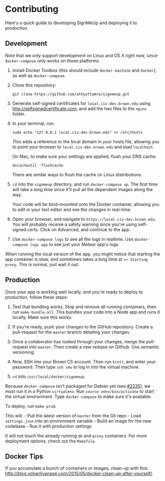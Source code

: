 # Contributing

Here's a quick guide to developing SignMeUp and deploying it to production.

## Development

Note that we only support development on Linux and OS X right now, since 
`docker-compose` only works on those platforms.

1. Install Docker Toolbox (this should include `docker-machine` and `docker`), 
   as well as `docker-compose`.

2. Clone this repository:

   ```shell
   git clone https://github.com/athyuttamre/signmeup.git
   ```

3. Generate self-signed certificates for `local.cis-dev.brown.edu` using 
   http://selfsignedcertificate.com, and add the two files to the `nginx` folder.

4. In your terminal, run:

   ```shell
   sudo echo "127.0.0.1 local.cis-dev.brown.edu" >> /etc/hosts
   ```

   This adds a reference to the local domain in your hosts file, allowing you
   to point your browser to `local.cis-dev.brown.edu` and load `localhost`.

   On Mac, to make sure your settings are applied, flush your DNS cache:

   ```shell
   dscacheutil -flushcache
   ```

   There are similar ways to flush the cache on Linux distributions.

5. `cd` into the `signmeup` directory, and run `docker-compose up`. The first 
   time will take a long time since it'll pull all the dependent images along
   the way. 

   Your code will be bind-mounted onto the Docker container, allowing
   you to edit in your text editor and see the changes in real-time.

6. Open your browser, and navigate to `https://local.cis-dev.brown.edu`. You
   will probably receive a safety warning since you're using self-signed certs.
   Click on Advanced, and continue to the app.

7. Use `docker-compose logs` to see all the logs in realtime. Use
   `docker-compose logs app` to see just your Meteor app's logs.

<!-- TODO: Figure out Git workflow including the dev branch. -->

When running the local version of the app, you might notice that starting the
app container is slow, and sometimes takes a long time at `=> Starting proxy`.
This is normal, just wait it out.

## Production

Once your app is working well locally, and you're ready to deploy to production,
follow these steps:

1. Test that bundling works. Stop and remove all running containers, then run
   `make bundle-all`. This bundles your code into a Node app and runs it locally.
   Make sure this works.

2. If you're ready, push your changes to the GitHub repository. 
   Create a pull-request for the `master` branch detailing your changes.

2. Once a collaborator has looked through your changes, merge the pull-request
   into `master`. Then create a new release on GitHub. Use semantic versioning.

3. Now, SSH into your Brown CS account. Then run `kinit`, and enter your password.
   Then type `ssh smu` to log in into the virtual machine.

4. `cd` into `/usr/local/docker/signmeup`. 

  Because `docker-compose` isn't packaged for Debian yet 
  (see [#2235](https://github.com/docker/compose/issues/2235)), we must run it in 
  a Python `virtualenv`. Run `source venv/bin/activate` to start the virtual environment.
  Type `docker-compose` to make sure it's available.

   To deploy, run `make prod`.
  
   This will:
    - Pull the latest version of `master` from the Git repo
    - Load `settings.json` into an environment variable
    - Build an image for the new codebase
    - Run it with production settings

  It will not touch the already running `db` and `proxy` containers. For more
  deployment options, check out the `Makefile`.

## Docker Tips

If you accumulate a bunch of containers or images, clean-up with this: http://blog.yohanliyanage.com/2015/05/docker-clean-up-after-yourself/.
